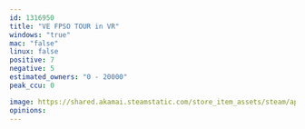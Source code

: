```yaml
---
id: 1316950
title: "VE FPSO TOUR in VR"
windows: "true"
mac: "false"
linux: false
positive: 7
negative: 5
estimated_owners: "0 - 20000"
peak_ccu: 0

image: https://shared.akamai.steamstatic.com/store_item_assets/steam/apps/1316950/header.jpg?t=1667291733
opinions:
---
```

